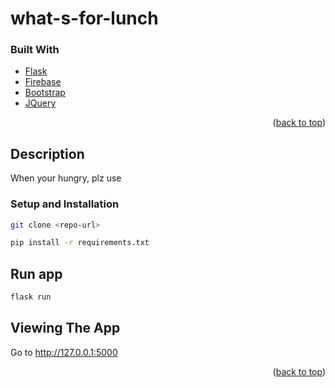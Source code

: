 # what-s-for-lunch
### Built With

* [Flask](https://flask.palletsprojects.com/en/2.0.x/)
* [Firebase](https://firebase.google.com/)
* [Bootstrap](https://getbootstrap.com)
* [JQuery](https://jquery.com)

<p align="right">(<a href="#top">back to top</a>)</p>

<!-- Description -->
## Description
When your hungry, plz use

<!-- Setup -->
### Setup and Installation

```bash
git clone <repo-url>
```
```bash
pip install -r requirements.txt
```
## Run app
```bash
flask run
```

## Viewing The App
Go to http://127.0.0.1:5000

<p align="right">(<a href="#top">back to top</a>)</p>
